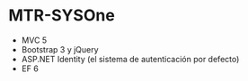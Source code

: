 # MTR-SYSOne
* MVC 5
* Bootstrap 3 y jQuery
* ASP.NET Identity (el sistema de autenticación por defecto)
* EF 6
